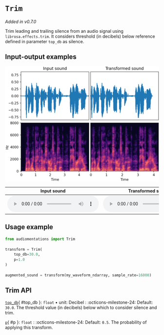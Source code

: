 # `Trim`

_Added in v0.7.0_

Trim leading and trailing silence from an audio signal using `librosa.effects.trim`. It considers threshold
(in decibels) below reference defined in parameter `top_db` as silence.

## Input-output examples

![Input-output waveforms and spectrograms](Trim.webp)

| Input sound                                                                             | Transformed sound                                                                             |
|-----------------------------------------------------------------------------------------|-----------------------------------------------------------------------------------------------|
| <audio controls><source src="../Trim_input.flac" type="audio/flac"></audio> | <audio controls><source src="../Trim_transformed.flac" type="audio/flac"></audio> |

## Usage example

```python
from audiomentations import Trim

transform = Trim(
    top_db=30.0,
    p=1.0
)

augmented_sound = transform(my_waveform_ndarray, sample_rate=16000)
```

## Trim API

[`top_db`](#top_db){ #top_db }: `float` • unit: Decibel
:   :octicons-milestone-24: Default: `30.0`. The threshold value (in decibels) below which to consider silence and trim.

[`p`](#p){ #p }: `float`
:   :octicons-milestone-24: Default: `0.5`. The probability of applying this transform.
